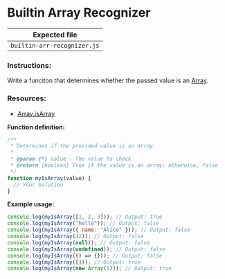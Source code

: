 # Builtin Array Recognizer

| Expected file               |
| --------------------------- |
| `builtin-arr-recognizer.js` |

### Instructions:

Write a funciton that determines whether the passed value is an [Array](https://developer.mozilla.org/en-US/docs/Web/JavaScript/Reference/Global_Objects/Array).

### Resources:

- [Array.isArray](https://developer.mozilla.org/en-US/docs/Web/JavaScript/Reference/Global_Objects/Array/isArray)

**Function definition:**

```js
/**
 * Determines if the provided value is an array.
 *
 * @param {*} value - The value to check
 * @return {boolean} True if the value is an array; otherwise, false
 */
function myIsArray(value) {
  // Your Solution
}
```

**Example usage:**

```javascript
console.log(myIsArray([1, 2, 3])); // Output: true
console.log(myIsArray("hello")); // Output: false
console.log(myIsArray({ name: "Alice" })); // Output: false
console.log(myIsArray(42)); // Output: false
console.log(myIsArray(null)); // Output: false
console.log(myIsArray(undefined)); // Output: false
console.log(myIsArray(() => {})); // Output: false
console.log(myIsArray([])); // Output: true
console.log(myIsArray(new Array(5))); // Output: true
```
